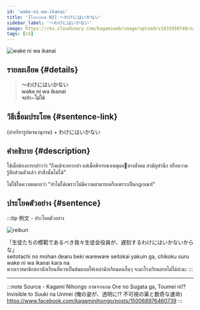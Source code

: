 ```yaml
---
id: 'wake-ni-wa-ikanai'
title: '[ไวยากรณ์ N3] 〜わけにはいかない'
sidebar_label: '〜わけにはいかない'
image: https://res.cloudinary.com/kagamiweb/image/upload/v1631950740/nihongo/grammar/n3/reibun/wake-ni-wa-ikanai.jpg
tags: [n3]
---
```


![wake ni wa ikanai](https://res.cloudinary.com/kagamiweb/image/upload/v1631720715/nihongo/grammar/n3/wake-ni-wa-ikanai.png)

## รายละเอียด {#details}

> **〜わけにはいかない**  
> **wake ni wa ikanai**  
> **จะทำ~ไม่ได้**

## วิธีเชื่อมประโยค {#sentence-link}

{คำกริยารูปพจนานุกรม} + わけにはいかない

## คำอธิบาย {#description}

ใช้เมื่อต้องการกล่าวว่า “ถึงแม้จะอยากทำ แต่เมื่อพิจารณาเหตุผลทางสังคม สามัญสำนึก หรือความรู้สึกส่วนตัวแล้ว ทำสิ่งนั้นไม่ได้”

ไม่ใช้ในความหมายว่า "ทำไม่ได้เพราะไม่มีความสามารถหรือเพราะเป็นกฎเกณฑ์"

## ประโยคตัวอย่าง {#sentence}

:::tip 例文 - ประโยคตัวอย่าง

![reibun](https://res.cloudinary.com/kagamiweb/image/upload/v1631950740/nihongo/grammar/n3/reibun/wake-ni-wa-ikanai.jpg)

「生徒たちの模範であるべき我々生徒会役員が、遅刻するわけにはいかないからな」  
seitotachi no mohan dearu beki wareware seitokai yakuin ga, chikoku suru wake ni wa ikanai kara na  
พวกเราสมาชิกสภานักเรียนที่ควรเป็นต้นแบบให้เหล่านักเรียนคนอื่นๆ จะมาโรงเรียนสายไม่ได้ล่ะนะ
:::

---
:::note Source - Kagami Nihongo
ภาพจากเกม Ore no Sugata ga, Toumei ni!? Invisible to Suuki na Unmei (俺の姿が、透明に!? 不可視の薬と数奇な運命)  
https://www.facebook.com/kagaminihongo/posts/150068976460739
:::